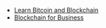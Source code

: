 
* [Learn Bitcoin and Blockchain](Learn%20Bitcoin%20and%20Blockchain)
* [Blockchain for Business](Blockchain%20for%20Business)

